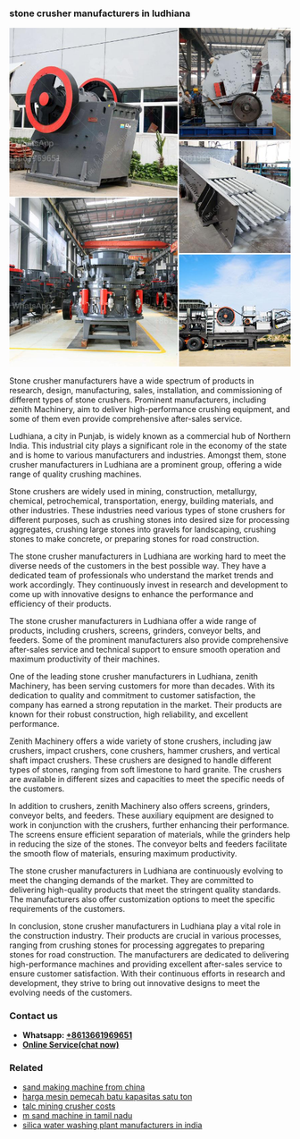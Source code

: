 <h3>stone crusher manufacturers in ludhiana</h3><img src='1704857136.jpg' alt=''><p>Stone crusher manufacturers have a wide spectrum of products in research, design, manufacturing, sales, installation, and commissioning of different types of stone crushers. Prominent manufacturers, including zenith Machinery, aim to deliver high-performance crushing equipment, and some of them even provide comprehensive after-sales service.</p><p>Ludhiana, a city in Punjab, is widely known as a commercial hub of Northern India. This industrial city plays a significant role in the economy of the state and is home to various manufacturers and industries. Amongst them, stone crusher manufacturers in Ludhiana are a prominent group, offering a wide range of quality crushing machines.</p><p>Stone crushers are widely used in mining, construction, metallurgy, chemical, petrochemical, transportation, energy, building materials, and other industries. These industries need various types of stone crushers for different purposes, such as crushing stones into desired size for processing aggregates, crushing large stones into gravels for landscaping, crushing stones to make concrete, or preparing stones for road construction.</p><p>The stone crusher manufacturers in Ludhiana are working hard to meet the diverse needs of the customers in the best possible way. They have a dedicated team of professionals who understand the market trends and work accordingly. They continuously invest in research and development to come up with innovative designs to enhance the performance and efficiency of their products.</p><p>The stone crusher manufacturers in Ludhiana offer a wide range of products, including crushers, screens, grinders, conveyor belts, and feeders. Some of the prominent manufacturers also provide comprehensive after-sales service and technical support to ensure smooth operation and maximum productivity of their machines.</p><p>One of the leading stone crusher manufacturers in Ludhiana, zenith Machinery, has been serving customers for more than decades. With its dedication to quality and commitment to customer satisfaction, the company has earned a strong reputation in the market. Their products are known for their robust construction, high reliability, and excellent performance.</p><p>Zenith Machinery offers a wide variety of stone crushers, including jaw crushers, impact crushers, cone crushers, hammer crushers, and vertical shaft impact crushers. These crushers are designed to handle different types of stones, ranging from soft limestone to hard granite. The crushers are available in different sizes and capacities to meet the specific needs of the customers.</p><p>In addition to crushers, zenith Machinery also offers screens, grinders, conveyor belts, and feeders. These auxiliary equipment are designed to work in conjunction with the crushers, further enhancing their performance. The screens ensure efficient separation of materials, while the grinders help in reducing the size of the stones. The conveyor belts and feeders facilitate the smooth flow of materials, ensuring maximum productivity.</p><p>The stone crusher manufacturers in Ludhiana are continuously evolving to meet the changing demands of the market. They are committed to delivering high-quality products that meet the stringent quality standards. The manufacturers also offer customization options to meet the specific requirements of the customers.</p><p>In conclusion, stone crusher manufacturers in Ludhiana play a vital role in the construction industry. Their products are crucial in various processes, ranging from crushing stones for processing aggregates to preparing stones for road construction. The manufacturers are dedicated to delivering high-performance machines and providing excellent after-sales service to ensure customer satisfaction. With their continuous efforts in research and development, they strive to bring out innovative designs to meet the evolving needs of the customers.</p><h3>Contact us</h3><ul><li><strong>Whatsapp:&nbsp;<a href="https://wa.me/8613661969651">+8613661969651</a></strong></li><li><a href="https://swt.shibang-china.com/?git&amp;zhl&amp;stone crusher manufacturers in ludhiana"><strong>Online Service(chat now)</strong></a></li></ul><h3>Related</h3><ul><li><a href='sand making machine from china.md'>sand making machine from china</a></li><li><a href='harga mesin pemecah batu kapasitas satu ton.md'>harga mesin pemecah batu kapasitas satu ton</a></li><li><a href='talc mining crusher costs.md'>talc mining crusher costs</a></li><li><a href='m sand machine in tamil nadu.md'>m sand machine in tamil nadu</a></li><li><a href='silica water washing plant manufacturers in india.md'>silica water washing plant manufacturers in india</a></li></ul>